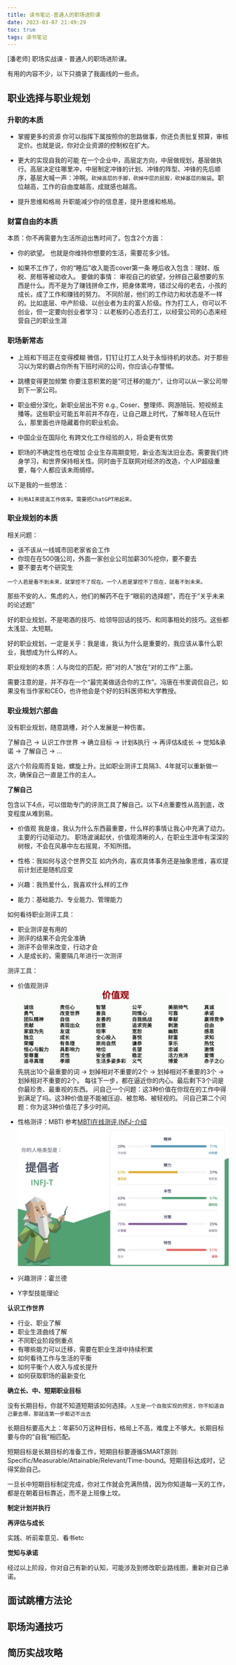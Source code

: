 ```yaml
---
title: 读书笔记-普通人的职场进阶课
date: 2023-03-07 21:49:29
toc: true
tags: 读书笔记
---
```


[潘老师] 职场实战课 - 普通人的职场进阶课。

有用的内容不少，以下只摘录了我画线的一些点。

<!-- more -->

## 职业选择与职业规划


### 升职的本质

- 掌握更多的资源
你可以指挥下属按照你的思路做事，你还负责批复预算，审核定价。也就是说，你对企业资源的控制权在扩大。

- 更大的实现自我的可能
在一个企业中，高层定方向，中层做规划，基层做执行。高层决定往哪里冲，中层制定冲锋的计划、冲锋的阵型、冲锋的先后顺序，基层大喊一声：冲啊。``砍掉高层的手脚，砍掉中层的屁股，砍掉基层的脑袋``。职位越高，工作的自由度越高，成就感也越高。

- 提升思维和格局
升职能减少你的信息差，提升思维和格局。


### 财富自由的本质

本质：你不再需要为生活所迫出售时间了。包含2个方面：

- 你的欲望。
也就是你维持你想要的生活，需要花多少钱。

- 如果不工作了，你的“睡后”收入能否cover第一条
睡后收入包含：理财、版税、房租等被动收入。
要做的事情：
审视自己的欲望，分辨自己最想要的东西是什么。而不是为了赚钱拼命工作，把身体累垮，错过父母的老去，小孩的成长，成了工作和赚钱的努力。
不同阶层，他们的工作动力和状态是不一样的。比如底层、中产阶级、以创业者为主的富人阶级。作为打工人，你可以不创业，但一定要向创业者学习：以老板的心态去打工，以经营公司的心态来经营自己的职业生涯


### 职场新常态

- 上班和下班正在变得模糊
微信，钉钉让打工人处于永恒待机的状态。对于那些习以为常的霸占你所有下班时间的公司，你应该心存警惕。

- 跳槽变得更加频繁
你要注意积累的是“可迁移的能力”，让你可以从一家公司带到下一家公司。

- 职业细分深化，新职业层出不穷
e.g., Coser、整理师、网游陪玩、短视频主播等。这些职业可能五年前并不存在，让自己跟上时代，了解年轻人在玩什么，那里面也许隐藏着你的职业机会。

- 中国企业在国际化
有跨文化工作经验的人，将会更有优势

- 职场的不确定性也在增加
企业生存周期变短，新业态淘汰旧业态。需要我们终身学习，和世界保持相关性。同时由于互联网对经济的改造，个人IP超级重要，每个人都应该未雨绸缪。


以下是我的一些想法：

- ``利用AI来提高工作效率。需要把ChatGPT用起来。``


### 职业规划的本质

相关问题：

- 该不该从一线城市回老家省会工作
- 你现在在500强公司，外面一家创业公司加薪30%挖你，要不要去
- 要不要去考个研究生


``一个人若是看不到未来，就掌控不了现在。一个人若是掌控不了现在，就看不到未来。``

那些不安的人、焦虑的人，他们的解药不在于“眼前的选择题”，而在于“关乎未来的论述题”

好的职业规划，不是喝酒的技巧、给领导回话的技巧、和同事相处的技巧。这些都太浅显、太短期。

好的职业规划，一定是关乎：我是谁，我认为什么是重要的，我应该从事什么职业，我想成为什么样的人。

职业规划的本质：人与岗位的匹配，把“对的人”放在“对的工作”上面。

需要注意的是，并不存在一个“最完美做适合你的工作”。冯唐在书里调侃自己，如果没有当作家和CEO，也许他会是个好的妇科医师和大学教授。


### 职业规划六部曲

没有职业规划，随意跳槽，对个人发展是一种伤害。

了解自己 -> 认识工作世界 -> 确立目标 -> 计划&执行 -> 再评估&成长 -> 觉知&承诺 -> 了解自己 -> ...

这六个阶段周而复始，螺旋上升。比如职业测评工具隔3、4年就可以重新做一次，确保自己一直是工作的主人。

**了解自己**

包含以下4点，可以借助专门的评测工具了解自己。以下4点重要性从高到底，改变程度从难到易。

- 价值观
我是谁，我认为什么东西最重要，什么样的事情让我心中充满了动力。主要的行动驱动力。
职场波澜起伏，价值观清晰的人，在职业生涯中有深深的树根，不会在风暴中左右摇晃，不知所措。


- 性格：我如何与这个世界交互
如内外向，喜欢具体事务还是抽象思维，喜欢提前计划还是随机应变

- 兴趣：我热爱什么，我喜欢什么样的工作
- 能力：基础能力、专业能力、管理能力


如何看待职业测评工具：

- 职业测评是有用的
- 测评的结果不会完全准确
- 测评不会带来改变，行动才会
- 人是成长的，需要隔几年进行一次测评

测评工具：

- 价值观测评
![](/images/2023/values.png)
先挑出10个最重要的词 -> 划掉相对不重要的2个 -> 划掉相对不重要的3个 -> 划掉相对不重要的2个。
每往下一步，都在逼近你的内心。最后剩下3个词是你最珍贵、最重视的东西。
问自己一个问题：这3种价值在你现在的工作中得到满足了吗。这3种价值是不能被压迫、被忽略、被轻视的。
问自己第二个问题：你为这3种价值花了多少时间。

- 性格测评：MBTI
参考[MBTI在线测评](https://www.16personalities.com/ch),[INFJ-介绍](/images/2023/brief_INFJ.PDF)
[![](/images/2023/my_personality.png)](https://www.16personalities.com/ch/infj-%E4%BA%BA%E6%A0%BC)


- 兴趣测评：霍兰德
- Y字型技能理论
  
**认识工作世界**

- 行业、职业了解
- 职业生涯曲线了解
- 不同职业阶段侧重点
- 有哪些能力可以迁移，需要在职业生涯中持续积累
- 如何看待工作与生活的平衡
- 如何平衡个人收入与成长提升
- 如何获取职场的最新变化


**确立长、中、短期职业目标**
  
没有长期目标，你就不知道短期该如何选择。``人生是一个自我实现的预言，你不知道自己要去哪，那就连第一步都迈不出去``

长期目标要高大上：年薪50万这种目标，格局上不高，难度上不够大。长期目标要与你的“自我”相匹配。

短期目标是长期目标的准备工作，短期目标要遵循SMART原则: Specific/Measurable/Attainable/Relevant/Time-bound。短期目标达成时，记得奖励自己。

一旦长中短期目标制定完成，你对工作就会充满热情，因为你知道每一天的工作，都是在朝着目标靠近，而不是上班像上坟。


**制定计划并执行**

**再评估与成长**

实践、听前辈意见、看书etc

**觉知与承诺**

经过以上阶段，你对自己有新的认知，可能涉及到修改职业路线图，重新对自己承诺。



## 面试跳槽方法论


## 职场沟通技巧


## 简历实战攻略